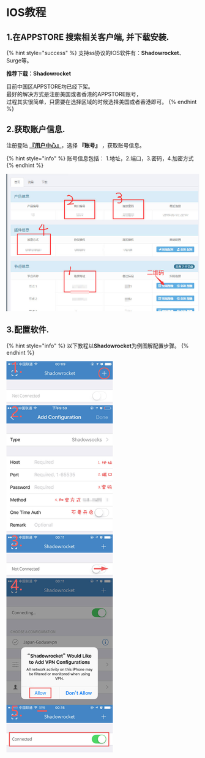 # IOS教程

## 1.在APPSTORE 搜索相关客户端, 并下载安装.

{% hint style="success" %}
支持ss协议的IOS软件有：**Shadowrocket**、Surge等。

**推荐下载：Shadowrocket**

目前中国区APPSTORE均已经下架。  
最好的解决方式是注册美国或者香港的APPSTORE账号，  
过程其实很简单，只需要在选择区域的时候选择美国或者香港即可。
{% endhint %}

## 2.获取账户信息.

注册登陆 **​**[**『用户中心』**](https://ss.5mu.me)**​** ，选择 **『账号』** ，获取账号信息。

{% hint style="info" %}
账号信息包括： 1.地址，2.端口，3.密码，4.加密方式
{% endhint %}

![](../.gitbook/assets/ss_user.jpg)

## 3.配置软件.

{% hint style="info" %}
以下教程以**Shadowrocket**为例图解配置步骤。
{% endhint %}

![](../.gitbook/assets/ss_ios.jpg)

